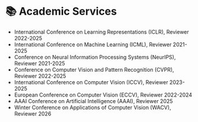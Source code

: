 # 📚 Academic Services
- International Conference on Learning Representations (ICLR), Reviewer 2022-2025
- International Conference on Machine Learning (ICML), Reviewer 2021-2025
- Conference on Neural Information Processing Systems (NeurIPS), Reviewer 2021-2025
- Conference on Computer Vision and Pattern Recognition (CVPR), Reviewer 2022-2025
- International Conference on Computer Vision (ICCV), Reviewer 2023-2025
- European Conference on Computer Vision (ECCV), Reviewer 2022-2024
- AAAI Conference on Artificial Intelligence (AAAI), Reviewer 2025
- Winter Conference on Applications of Computer Vision (WACV), Reviewer 2026
